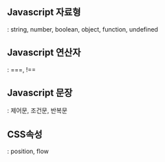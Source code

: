 ## Javascript 자료형
: string, number, boolean, object, function, undefined

## Javascript 연산자
: ===, !==

## Javascript 문장
: 제어문, 조건문, 반복문

## CSS속성
: position, flow
